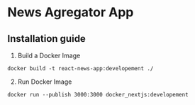 # News Agregator App

## Installation guide 

1. Build a Docker Image

`docker build -t react-news-app:developement ./`

2. Run Docker Image

`docker run --publish 3000:3000 docker_nextjs:developement`